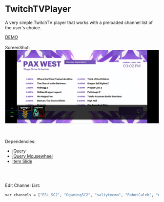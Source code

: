 # TwitchTVPlayer
A very simple TwitchTV player that works with a preloaded channel list of the user's choice.

[DEMO](https://codepen.io/fabiobraglin/full/prQqNo/)
<br><br>
ScreenShot:
![TwitchTVPlayer](https://github.com/braglin/TwitchTVPlayer/blob/master/screenshot.png)

<br><br>
Dependencies: 
- [jQuery](https://cdnjs.cloudflare.com/ajax/libs/jquery/3.2.1/jquery.min.js)
- [jQuery Mousewheel](https://cdnjs.cloudflare.com/ajax/libs/jquery-mousewheel/3.1.13/jquery.mousewheel.js)
- [Item Slide](http://itemslide.github.io/dist/itemslide.min.js)

<br><br>

Edit Channel List:
```bash
var channels = ["ESL_SC2", "OgamingSC2", "saltyteemo", "RobotCaleb", "noobs2ninjas"];
```
